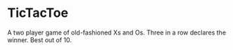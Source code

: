 TicTacToe
=========

A two player game of old-fashioned Xs and Os.  Three in a row declares the winner. Best out of 10.
